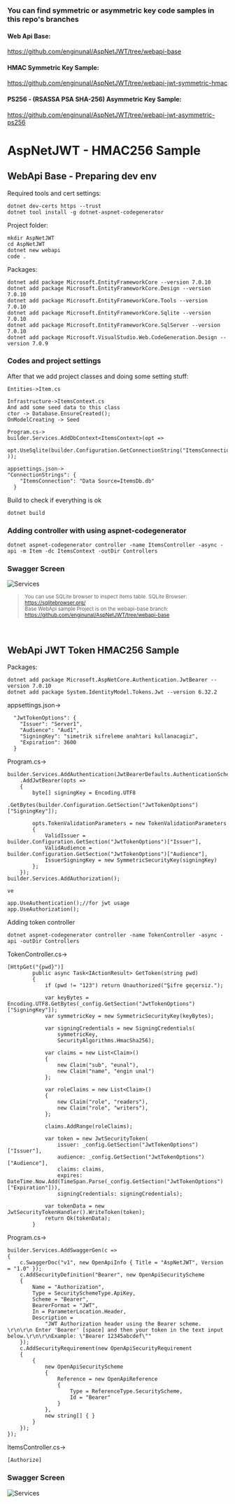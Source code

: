 ### You can find symmetric or asymmetric key code samples in this repo's branches

#### Web Api Base:</br>
https://github.com/enginunal/AspNetJWT/tree/webapi-base</br>
#### HMAC Symmetric Key Sample:</br>
https://github.com/enginunal/AspNetJWT/tree/webapi-jwt-symmetric-hmac</br>
#### PS256 - (RSASSA PSA SHA-256) Asymmetric Key Sample:</br>
https://github.com/enginunal/AspNetJWT/tree/webapi-jwt-asymmetric-ps256</br>

# AspNetJWT - HMAC256 Sample

## WebApi Base - Preparing dev env

Required tools and cert settings:
```
dotnet dev-certs https --trust
dotnet tool install -g dotnet-aspnet-codegenerator
```

Project folder:
```
mkdir AspNetJWT
cd AspNetJWT
dotnet new webapi
code .
```

Packages:
```
dotnet add package Microsoft.EntityFrameworkCore --version 7.0.10
dotnet add package Microsoft.EntityFrameworkCore.Design --version 7.0.10
dotnet add package Microsoft.EntityFrameworkCore.Tools --version 7.0.10
dotnet add package Microsoft.EntityFrameworkCore.Sqlite --version 7.0.10
dotnet add package Microsoft.EntityFrameworkCore.SqlServer --version 7.0.10
dotnet add package Microsoft.VisualStudio.Web.CodeGeneration.Design --version 7.0.9
```

### Codes and project settings
After that we add project classes and doing some setting stuff:
```
Entities->Item.cs

Infrastructure->ItemsContext.cs
And add some seed data to this class
ctor -> Database.EnsureCreated(); 
OnModelCreating -> Seed

Program.cs->
builder.Services.AddDbContext<ItemsContext>(opt => 
    opt.UseSqlite(builder.Configuration.GetConnectionString("ItemsConnection")  ));

appsettings.json->
"ConnectionStrings": {
    "ItemsConnection": "Data Source=ItemsDb.db"
  }
```
Build to check if everything is ok
```
dotnet build
```

### Adding controller with using aspnet-codegenerator
```
dotnet aspnet-codegenerator controller -name ItemsController -async -api -m Item -dc ItemsContext -outDir Controllers
```

### Swagger Screen
![Services](SwaggerOutput.jpg)


> <sub>You can use SQLite browser to inspect items table. SQLite Browser: https://sqlitebrowser.org/</sub><br/>
> <sub>Base WebApi sample Project is on the webapi-base branch: https://github.com/enginunal/AspNetJWT/tree/webapi-base</sub>

</br>

## WebApi JWT Token HMAC256 Sample 


Packages:
```
dotnet add package Microsoft.AspNetCore.Authentication.JwtBearer --version 7.0.10
dotnet add package System.IdentityModel.Tokens.Jwt --version 6.32.2
```

appsettings.json->
```
  "JwtTokenOptions": {
    "Issuer": "Server1",
    "Audience": "Aud1",
    "SigningKey": "simetrik sifreleme anahtari kullanacagiz",
    "Expiration": 3600
  }
```

Program.cs->
```
builder.Services.AddAuthentication(JwtBearerDefaults.AuthenticationScheme)
    .AddJwtBearer(opts =>
    {
        byte[] signingKey = Encoding.UTF8
        	.GetBytes(builder.Configuration.GetSection("JwtTokenOptions")["SigningKey"]);

        opts.TokenValidationParameters = new TokenValidationParameters
        {            
            ValidIssuer = builder.Configuration.GetSection("JwtTokenOptions")["Issuer"],
            ValidAudience = builder.Configuration.GetSection("JwtTokenOptions")["Audience"],
            IssuerSigningKey = new SymmetricSecurityKey(signingKey)
        };
    });
builder.Services.AddAuthorization();

ve

app.UseAuthentication();//for jwt usage
app.UseAuthorization();
```

Adding token controller 
```
dotnet aspnet-codegenerator controller -name TokenController -async -api -outDir Controllers
```

TokenController.cs->
```
[HttpGet("{pwd}")]
        public async Task<IActionResult> GetToken(string pwd)
        {
            if (pwd != "123") return Unauthorized("Şifre geçersiz.");

            var keyBytes = Encoding.UTF8.GetBytes(_config.GetSection("JwtTokenOptions")["SigningKey"]);
            var symmetricKey = new SymmetricSecurityKey(keyBytes);

            var signingCredentials = new SigningCredentials(
                symmetricKey,
                SecurityAlgorithms.HmacSha256);

            var claims = new List<Claim>()
            {
                new Claim("sub", "eunal"),
                new Claim("name", "engin unal")                
            };

            var roleClaims = new List<Claim>()
            {
                new Claim("role", "readers"),
                new Claim("role", "writers"),
            };

            claims.AddRange(roleClaims);

            var token = new JwtSecurityToken(
                issuer: _config.GetSection("JwtTokenOptions")["Issuer"],
                audience: _config.GetSection("JwtTokenOptions")["Audience"],
                claims: claims,
                expires: DateTime.Now.Add(TimeSpan.Parse(_config.GetSection("JwtTokenOptions")["Expiration"])),
                signingCredentials: signingCredentials);

            var tokenData = new JwtSecurityTokenHandler().WriteToken(token);
            return Ok(tokenData);
        }
```

Program.cs->
```
builder.Services.AddSwaggerGen(c =>
{
    c.SwaggerDoc("v1", new OpenApiInfo { Title = "AspNetJWT", Version = "1.0" });
    c.AddSecurityDefinition("Bearer", new OpenApiSecurityScheme
    {
        Name = "Authorization",
        Type = SecuritySchemeType.ApiKey,
        Scheme = "Bearer",
        BearerFormat = "JWT",
        In = ParameterLocation.Header,
        Description =
            "JWT Authorization header using the Bearer scheme. \r\n\r\n Enter 'Bearer' [space] and then your token in the text input below.\r\n\r\nExample: \"Bearer 12345abcdef\""
    });
    c.AddSecurityRequirement(new OpenApiSecurityRequirement
    {
        {
            new OpenApiSecurityScheme
            {
                Reference = new OpenApiReference
                {
                    Type = ReferenceType.SecurityScheme,
                    Id = "Bearer"
                }
            },
            new string[] { }
        }
    });
});
```

ItemsController.cs->
```
[Authorize]
```

### Swagger Screen
![Services](SwaggerOutput_HMAC256.jpg)











